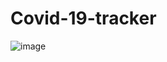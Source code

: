 # Covid-19-tracker

![image](https://play-lh.googleusercontent.com/plQnUf0aq-vGnkr0Geh_QA6Wi_QIh9p14bne6SBK27D314E82NvZQfuAXvEZ_GbiaQ?compress=1&resize=300x800)


